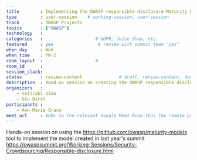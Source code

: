 ```yaml
---
title        : Implementing the OWASP responsible disclosure Maturity Model
type         : user-session    # working-session, user-session
track        : OWASP Projects
topics       : ["OWASP"]
technology   :
categories   :                    # GDPR, Juice Shop, etc.
featured     : yes                 # review with summit team "yes"
when_day     : Wed
when_time    : PM-2
room_layout  :                    #
room_id      :
session_slack:
status       : review-content              # draft, review-content, done
description  : Hand-on session on creating the OWASP responsible disclosure Maturity Model
organizers   :
    - Sotiraki Sima
    - Stu Hirst
participants :
    - Ann-Marie Grace
meet_url     : #URL to the relevant Google Meet Room thus the remote participants can join a session
---
```


Hands-on session on using the https://github.com/owasp/maturity-models tool to implement the
model created in last year's summit https://owaspsummit.org/Working-Sessions/Security-Crowdsourcing/Responsible-disclosure.html

<!--(add intro)

## WHY

(...)

## What

(...)

## Outcomes

(...)

## References

(...)


## Previous
-->
